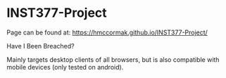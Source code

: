 # INST377-Project

Page can be found at: https://hmccormak.github.io/INST377-Project/

Have I Been Breached?

Mainly targets desktop clients of all browsers, but is also compatible with mobile devices (only tested on android).